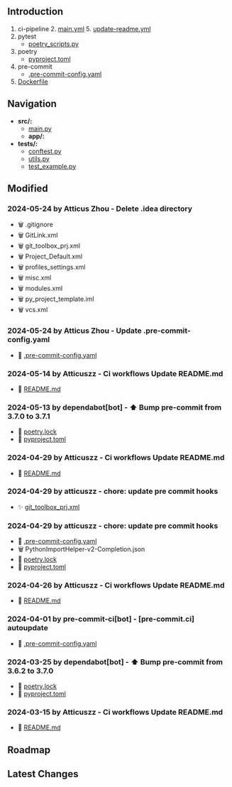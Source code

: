 
## Introduction
1. ci-pipeline
   2. [main.yml](.github%2Fworkflows%2Fmain.yml)
   5. [update-readme.yml](.github%2Fworkflows%2Fupdate-readme.yml)
2. pytest
   -  [poetry_scripts.py](poetry_scripts.py)
3. poetry
    - [pyproject.toml](pyproject.toml)
4. pre-commit
   - [.pre-commit-config.yaml](.pre-commit-config.yaml)
5. [Dockerfile](Dockerfile)



## Navigation
- **src/:**
  - [main.py](src/main.py)
  - **app/:**
- **tests/:**
  - [conftest.py](tests/conftest.py)
  - [utils.py](tests/utils.py)
  - [test_example.py](tests/test_example.py)
## Modified
### 2024-05-24 by Atticus Zhou - Delete .idea directory
- 🗑️ .gitignore
- 🗑️ GitLink.xml
- 🗑️ git_toolbox_prj.xml
- 🗑️ Project_Default.xml
- 🗑️ profiles_settings.xml
- 🗑️ misc.xml
- 🗑️ modules.xml
- 🗑️ py_project_template.iml
- 🗑️ vcs.xml
### 2024-05-24 by Atticus Zhou - Update .pre-commit-config.yaml
- 🔨 [.pre-commit-config.yaml](.pre-commit-config.yaml)
### 2024-05-14 by Atticuszz - Ci workflows Update README.md
- 🔨 [README.md](README.md)
### 2024-05-13 by dependabot[bot] - ⬆ Bump pre-commit from 3.7.0 to 3.7.1
- 🔨 [poetry.lock](poetry.lock)
- 🔨 [pyproject.toml](pyproject.toml)
### 2024-04-29 by Atticuszz - Ci workflows Update README.md
- 🔨 [README.md](README.md)
### 2024-04-29 by atticuszz - chore: update pre commit hooks
- ✨ [git_toolbox_prj.xml](.idea/git_toolbox_prj.xml)
### 2024-04-29 by atticuszz - chore: update pre commit hooks
- 🔨 [.pre-commit-config.yaml](.pre-commit-config.yaml)
- 🗑️ PythonImportHelper-v2-Completion.json
- 🔨 [poetry.lock](poetry.lock)
- 🔨 [pyproject.toml](pyproject.toml)
### 2024-04-26 by Atticuszz - Ci workflows Update README.md
- 🔨 [README.md](README.md)
### 2024-04-01 by pre-commit-ci[bot] - [pre-commit.ci] autoupdate
- 🔨 [.pre-commit-config.yaml](.pre-commit-config.yaml)
### 2024-03-25 by dependabot[bot] - ⬆ Bump pre-commit from 3.6.2 to 3.7.0
- 🔨 [poetry.lock](poetry.lock)
- 🔨 [pyproject.toml](pyproject.toml)
### 2024-03-15 by Atticuszz - Ci workflows Update README.md
- 🔨 [README.md](README.md)
## Roadmap









## Latest Changes
